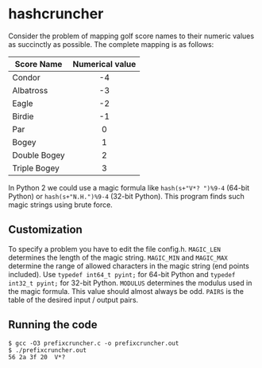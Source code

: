 # hashcruncher

Consider the problem of mapping golf score names to their numeric values as succinctly as possible.
The complete mapping is as follows:

| Score Name   | Numerical value |
| ------------ |:---------------:|
| Condor       | -4              |
| Albatross    | -3              |
| Eagle        | -2              |
| Birdie       | -1              |
| Par          |  0              |
| Bogey        |  1              |
| Double Bogey |  2              |
| Triple Bogey |  3              |

In Python 2 we could use a magic formula like `hash(s+"V*? ")%9-4` (64-bit Python) or `hash(s+"N.H.")%9-4` (32-bit Python).
This program finds such magic strings using brute force.

## Customization
To specify a problem you have to edit the file config.h.
`MAGIC_LEN` determines the length of the magic string.
`MAGIC_MIN` and `MAGIC_MAX` determine the range of allowed characters in the magic string (end points included).
Use `typedef int64_t pyint;` for 64-bit Python and `typedef int32_t pyint;` for 32-bit Python.
`MODULUS` determines the modulus used in the magic formula.
This value should almost always be odd.
`PAIRS` is the table of the desired input / output pairs.

## Running the code
```
$ gcc -O3 prefixcruncher.c -o prefixcruncher.out
$ ./prefixcruncher.out
56 2a 3f 20  V*? 
```
